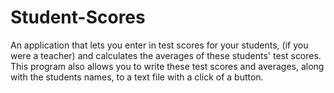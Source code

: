 # Student-Scores
An application that lets you enter in test scores for your students, (if you were a teacher) and calculates the averages of these students' test scores. This program also allows you to write these test scores and averages, along with the students names, to a text file with a click of a button.
